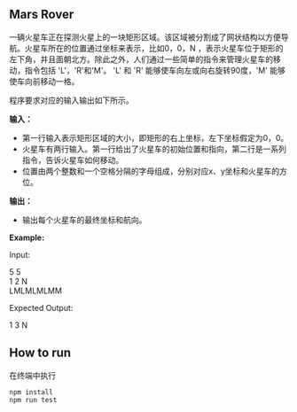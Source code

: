 ## Mars Rover

一辆火星车正在探测火星上的一块矩形区域。该区域被分割成了网状结构以方便导航。火星车所在的位置通过坐标来表示，比如0，0，N ，表示火星车位于矩形的左下角，并且面朝北方。除此之外，人们通过一些简单的指令来管理火星车的移动，指令包括 'L'，'R'和'M'。 'L' 和 'R' 能够使车向左或向右旋转90度，'M' 能够使车向前移动一格。

程序要求对应的输入输出如下所示。

**输入：**
* 第一行输入表示矩形区域的大小，即矩形的右上坐标，左下坐标假定为0，0。
* 火星车有两行输入。第一行给出了火星车的初始位置和指向，第二行是一系列指令，告诉火星车如何移动。
* 位置由两个整数和一个空格分隔的字母组成，分别对应x、y坐标和火星车的方位。

**输出：**
* 输出每个火星车的最终坐标和航向。

**Example:**  

Input:

5 5  
1 2 N  
LMLMLMLMM  

Expected Output:

1 3 N  

## How to run
在终端中执行
```
npm install
npm run test
```
